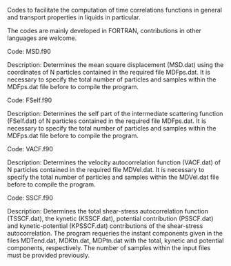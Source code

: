 Codes to facilitate the computation of time correlations functions in general and 
transport properties in liquids in particular.

The codes are mainly developed in FORTRAN, contributions in other languages are welcome.


Code: MSD.f90

Description: Determines the mean square displacement (MSD.dat) using the coordinates
of N particles contained in the required file MDFps.dat. It is necessary to specify 
the total number of particles and samples within the MDFps.dat file before to compile
the program.


Code: FSelf.f90

Description: Determines the self part of the intermediate scattering function (FSelf.dat)
of N particles contained in the required file MDFps.dat. It is necessary to specify 
the total number of particles and samples within the MDFps.dat file before to compile
the program.


Code: VACF.f90

Description: Determines the velocity autocorrelation function (VACF.dat) of N
particles contained in the required file MDVel.dat. It is necessary to specify 
the total number of particles and samples within the MDVel.dat file before to compile
the program.


Code: SSCF.f90

Description: Determines the total shear-stress autocorrelation function (TSSCF.dat),
the kynetic (KSSCF.dat), potential contribution (PSSCF.dat) and kynetic-potential 
(KPSSCF.dat) contributions of the shear-stress autocorrelation. The program requeries
the instant components given in the files MDTend.dat, MDKtn.dat, MDPtn.dat with the
total, kynetic and potential components, respectively. The number of samples within 
the input files must be provided previously.
